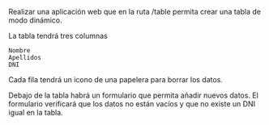 Realizar una aplicación web que en la ruta /table permita crear una tabla de modo dinámico.

La tabla tendrá tres columnas

    Nombre
    Apellidos
    DNI

Cada fila tendrá un icono de una papelera para borrar los datos.

Debajo de la tabla habrá un formulario que permita añadir nuevos datos. El formulario verificará que los datos no están vacíos y que no existe un DNI igual en la tabla.